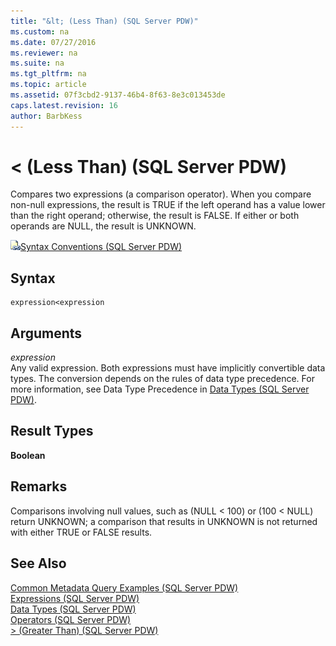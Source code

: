 ```yaml
---
title: "&lt; (Less Than) (SQL Server PDW)"
ms.custom: na
ms.date: 07/27/2016
ms.reviewer: na
ms.suite: na
ms.tgt_pltfrm: na
ms.topic: article
ms.assetid: 07f3cbd2-9137-46b4-8f63-8e3c013453de
caps.latest.revision: 16
author: BarbKess
---
```

# &lt; (Less Than) (SQL Server PDW)
Compares two expressions (a comparison operator). When you compare non-null expressions, the result is TRUE if the left operand has a value lower than the right operand; otherwise, the result is FALSE. If either or both operands are NULL, the result is UNKNOWN.  
  
![Topic link icon](../sqlpdw/media/Topic_Link.gif "Topic_Link")[Syntax Conventions &#40;SQL Server PDW&#41;](../sqlpdw/syntax-conventions-sql-server-pdw.md)  
  
## Syntax  
  
```  
expression<expression  
```  
  
## Arguments  
*expression*  
Any valid expression. Both expressions must have implicitly convertible data types. The conversion depends on the rules of data type precedence. For more information, see Data Type Precedence in [Data Types &#40;SQL Server PDW&#41;](../sqlpdw/data-types-sql-server-pdw.md).  
  
## Result Types  
**Boolean**  
  
## Remarks  
Comparisons involving null values, such as (NULL < 100) or (100 < NULL) return UNKNOWN; a comparison that results in UNKNOWN is not returned with either TRUE or FALSE results.  
  
## See Also  
[Common Metadata Query Examples &#40;SQL Server PDW&#41;](../sqlpdw/common-metadata-query-examples-sql-server-pdw.md)  
[Expressions &#40;SQL Server PDW&#41;](../sqlpdw/expressions-sql-server-pdw.md)  
[Data Types &#40;SQL Server PDW&#41;](../sqlpdw/data-types-sql-server-pdw.md)  
[Operators &#40;SQL Server PDW&#41;](../sqlpdw/operators-sql-server-pdw.md)  
[&#62; &#40;Greater Than&#41; &#40;SQL Server PDW&#41;](../sqlpdw/greater-than-sql-server-pdw.md)  
  
